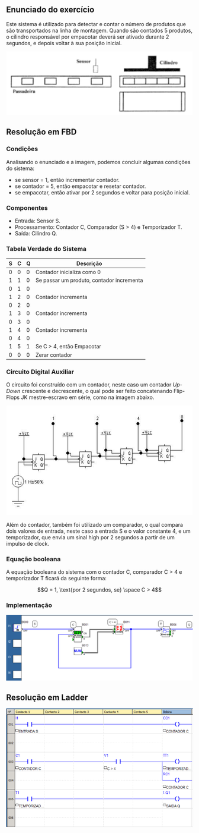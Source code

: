 ## Enunciado do exercício

Este sistema é utilizado para detectar e contar o número de produtos que são transportados na linha de montagem. Quando são contados 5 produtos, o cilindro responsável por empacotar deverá ser ativado durante 2 segundos, e depois voltar à sua posição inicial.

![enunciado do exercicio 3](imgs/exercicio-3-enunciado.png)

## Resolução em FBD

### Condições

Analisando o enunciado e a imagem, podemos concluir algumas condições do sistema:

- se sensor = 1, então incrementar contador.
- se contador = 5, então empacotar e resetar contador.
- se empacotar, então ativar por 2 segundos e voltar para posição inicial.

### Componentes

- Entrada: Sensor S.
- Processamento: Contador C, Comparador (S > 4) e Temporizador T.
- Saída: Cilindro Q.

### Tabela Verdade do Sistema

| S | C | Q | Descrição                                 |
| - | - | - | ----------------------------------------- |
| 0 | 0 | 0 | Contador inicializa como 0                |
| 1 | 1 | 0 | Se passar um produto, contador incrementa |
| 0 | 1 | 0 |                                           |
| 1 | 2 | 0 | Contador incrementa                       |
| 0 | 2 | 0 |                                           |
| 1 | 3 | 0 | Contador incrementa                       |
| 0 | 3 | 0 |                                           |
| 1 | 4 | 0 | Contador incrementa                       |
| 0 | 4 | 0 |                                           |
| 1 | 5 | 1 | Se C > 4, então Empacotar                 |
| 0 | 0 | 0 | Zerar contador                            |

### Circuito Digital Auxiliar

O circuito foi construído com um contador, neste caso um contador *Up-Down* crescente e decrescente, o qual pode ser feito concatenando Flip-Flops JK mestre-escravo em série, como na imagem abaixo. 

![flip flop jk mestre escravo](imgs/FF-JK-MS.png)

Além do contador, também foi utilizado um comparador, o qual compara dois valores de entrada, neste caso a entrada S e o valor constante 4, e um temporizador, que envia um sinal high por 2 segundos a partir de um impulso de clock.

### Equação booleana

A equação booleana do sistema com o contador C, comparador C > 4 e temporizador T ficará da seguinte forma:

$$Q = 1, \text{por 2 segundos, se} \space C > 4$$

### Implementação

![resolução em fbd](imgs/exercicio-3-fbd.png)

## Resolução em Ladder

![resolução em ladder](imgs/exercicio-3-ladder.png)